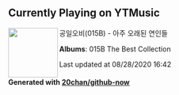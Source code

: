 ## Currently Playing on YTMusic

[<img align="left" width="100" src="https://lh3.googleusercontent.com/6ga1MUhTyVm5m7IFcRbOn7Q1DpNMn8APKhQ-tHawQEExWqQQIlrZJYI3zoKGQxj2LMls192jGd2yVHI">](https://music.youtube.com/channel/UC_8W0BtpDDAufJdDpjq4OOQ)

공일오비(015B) - 아주 오래된 연인들

**Albums**: 015B The Best Collection

Last updated at 08/28/2020 16:42

#### Generated with [20chan/github-now](https://github.com/20chan/github-now)


<!--
**20chan/20chan** is a ✨ _special_ ✨ repository because its `README.md` (this file) appears on your GitHub profile.

Here are some ideas to get you started:

- 🔭 I’m currently working on ...
- 🌱 I’m currently learning ...
- 👯 I’m looking to collaborate on ...
- 🤔 I’m looking for help with ...
- 💬 Ask me about ...
- 📫 How to reach me: ...
- 😄 Pronouns: ...
- ⚡ Fun fact: ...
-->
